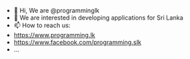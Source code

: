 - 👋 Hi, We are @programminglk
- 👀 We are interested in developing applications for Sri Lanka
- 📫 How to reach us: 
- https://www.programming.lk
- https://www.facebook.com/programming.slk
- ...

<!---
programminglk/programminglk is a ✨ special ✨ repository because its `README.md` (this file) appears on your GitHub profile.
You can click the Preview link to take a look at your changes.
--->
